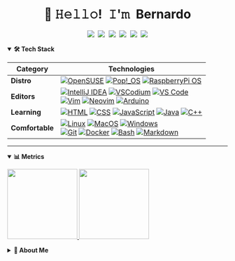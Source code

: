 <!-- Title -->
<h1 align="center" title="Hello there!">👋 𝙷𝚎𝚕𝚕𝚘! 𝙸'𝚖 Bernardo</h1>
<!-- Socials -->
<p align="center">
   <kbd>
      <a href="mailto:chillsmeit@proton.me" title="Email Address"><img src="https://img.shields.io/badge/Mail-8B89CC?style=flat&logo=protonmail&logoColor=white" /></a>
      <a href="https://open.spotify.com/user/11142532139" title="Spotify"><img src="https://img.shields.io/badge/Spotify-1ED760?&style=flat&logo=spotify&logoColor=white" /></a>
      <a href="https://twitter.com/chillsmeit" title="Twitter - @chillsmeit"><img src="https://img.shields.io/badge/-Twitter-00acee?style=flat&logo=Twitter&logoColor=white" /></a>
      <a href="https://www.linkedin.com/in/bernardothetechjesus" title="LinkedIn - Bernardo Melo"><img src="https://img.shields.io/badge/-Bernardo%20Melo-0072b1?style=flat&logo=Linkedin&logoColor=white" /></a>
      <a href="https://www.reddit.com/user/chillsmeit" title="Reddit - u/chillsmeit"><img src="https://img.shields.io/badge/-Reddit-ff4500?style=flat&logo=reddit&logoColor=white" /></a>
      <a href="https://chillsmeit.com title="Personal Website - chillsmeit.com"><img src="https://img.shields.io/badge/-chillsmeit.com-00CCB4?style=flat&logo=ApacheSpark&logoColor=white" /></a>
   </kbd>
</p>

<!-- Tech Stack -->  
<details open>
  <summary><b>🛠️ Tech Stack</b></summary>
    <p>
       
<!-- Tech Stack -->
| **Category** | **Technologies** |
| - | - |
**Distro** | [![OpenSUSE](https://img.shields.io/badge/OpenSUSE%20Tumbleweed-4FC922?style=flat&logo=OpenSUSE&logoColor=white)](https://get.opensuse.org/tumbleweed/) [![Pop!_OS](https://img.shields.io/badge/Pop!_OS-48B9C7?style=flat&logo=Pop!_OS&logoColor=white)](https://pop.system76.com/) [![RaspberryPi OS](https://img.shields.io/badge/Raspberry%20Pi-A22846?style=flat&logo=Raspberry%20Pi&logoColor=white)](https://www.raspberrypi.com/software/)
**Editors** | [![IntelliJ IDEA](https://img.shields.io/badge/IntelliJ_IDEA-E33568?style=flat&logo=intellij-idea&logoColor=white)](https://www.vim.org/) [![VSCodium](https://img.shields.io/badge/VSCodium-2F80ED?style=flat&logo=VSCodium&logoColor=white)](https://vscodium.com/) [![VS Code](https://img.shields.io/static/v1?label=&message=VS%20Code&color=9013FE&logo=visualstudiocode&logoColor=FFFFFF)](https://code.visualstudio.com/)<br> [![Vim](https://img.shields.io/badge/Vim-11AB00?style=flat&logo=Vim&logoColor=white)](https://github.com/vim/vim) [![Neovim](https://img.shields.io/badge/Neovim-57A143?style=flat&logo=Neovim&logoColor=white)](https://www.vim.org/) [![Arduino](https://img.shields.io/badge/Arduino-00979D?style=flat&logo=Arduino&logoColor=white)](https://neovim.io/)
**Learning** | [![HTML](https://img.shields.io/badge/HTML-239120?style=flat&logo=html5&logoColor=white)](https://html.spec.whatwg.org/) [![CSS](https://img.shields.io/badge/CSS-239120?&style=flat&logo=css3&logoColor=white)](https://www.w3.org/TR/CSS/#css) [![JavaScript](https://img.shields.io/badge/Javascript-F7DF1E?style=flat&logo=javascript&logoColor=white)](https://www.javascript.com/) [![Java](https://img.shields.io/badge/Java-ED8B00?style=flat&logo=openjdk&logoColor=white)](https://www.java.com/) [![C++](https://img.shields.io/badge/C%2B%2B-00599C?style=flat&logo=c%2B%2B&logoColor=white)](https://isocpp.org/)
**Comfortable** | [![Linux](https://img.shields.io/badge/Linux-BA3E3E?style=flat&logo=linux&logoColor=white)](https://www.linux.org/) [![MacOS](https://img.shields.io/badge/MacOS-343434?style=flat&logo=apple&logoColor=white)](https://support.apple.com/downloads/macos) [![Windows](https://img.shields.io/badge/Windows-0078D6?style=flat&logo=windows&logoColor=white)](https://www.microsoft.com/en-us/software-download)<br> [![Git](https://img.shields.io/badge/Git-E44C30?style=flat&logo=git&logoColor=white)](https://git-scm.com/) [![Docker](https://img.shields.io/badge/Docker-2496ED?style=flat&logo=docker&logoColor=white)](https://www.docker.com/) [![Bash](https://img.shields.io/static/v1?label=&message=Bash&color=4EAA25&logo=gnubash&logoColor=FFFFFF)](https://www.gnu.org/software/bash/) [![Markdown](https://img.shields.io/badge/Markdown-1b1b1b?style=flat&logo=markdown&logoColor=white)](https://en.wikipedia.org/wiki/Markdown)

----
</p>
</details>

<!-- Metrics -->
<details open>
  <summary><b>📊 Metrics</b></summary>
    <p>
<a href="https://github.com/Chillsmeit">
   <img height="160em" src="https://github-readme-stats.vercel.app/api?username=Chillsmeit&theme=vue-dark&show_icons=true&hide_border=true&count_private=true">
   <img height="160em" src="https://github-readme-stats.vercel.app/api/top-langs/?username=Chillsmeit&theme=vue-dark&show_icons=true&hide_border=true&layout=compact">
</a>
</p>
</details>


<!-- About Section -->
<details>
  <summary><b>👤 About Me</b></summary>
    <p>
      
<blockquote>

I'm a former IT Tech/Junior SysAdmin based in Lisbon Portugal.<br>

I have a certification as a Mechatronics specialist technician.<br>

Passionate about privacy 🕵️, security 🔒, Linux 🐧, networking 🌐, docker 🐳 and open source 💿.<br>

I'm currently building my own homelab in order to upgrade from my 2 RaspberryPis and Intel NUC<br>
to an enterprise grade server (Silverstone or Supermicro), NAS (TrueNAS) and Firewall (Protectli Vault using PfSense).

My hobbies are mainly about custom keyboards ⌨️, tech 💻, gaming 🎮 and D&D ⚔️
</blockquote>
    
----
  </p>
</details>
